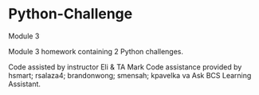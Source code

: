 # Python-Challenge
Module 3

Module 3 homework containing 2 Python challenges. 

Code assisted by instructor Eli & TA Mark
Code assistance provided by hsmart; rsalaza4; brandonwong; smensah; kpavelka va Ask BCS Learning Assistant.
